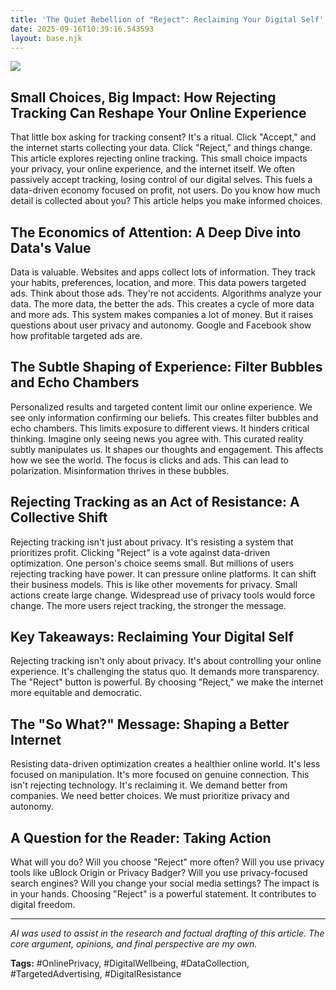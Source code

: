 ```yaml
---
title: 'The Quiet Rebellion of "Reject": Reclaiming Your Digital Self'
date: 2025-09-16T10:39:16.543593
layout: base.njk
---
```


![](/images/the-quiet-rebellion-of-reject-reclaiming-your-digital-self_img.png)

## Small Choices, Big Impact: How Rejecting Tracking Can Reshape Your Online Experience

That little box asking for tracking consent? It's a ritual.  Click "Accept," and the internet starts collecting your data.  Click "Reject," and things change. This article explores rejecting online tracking. This small choice impacts your privacy, your online experience, and the internet itself. We often passively accept tracking, losing control of our digital selves. This fuels a data-driven economy focused on profit, not users.  Do you know how much detail is collected about you?  This article helps you make informed choices.


## The Economics of Attention: A Deep Dive into Data's Value

Data is valuable. Websites and apps collect lots of information. They track your habits, preferences, location, and more.  This data powers targeted ads.  Think about those ads. They're not accidents. Algorithms analyze your data.  The more data, the better the ads. This creates a cycle of more data and more ads.  This system makes companies a lot of money. But it raises questions about user privacy and autonomy.  Google and Facebook show how profitable targeted ads are.


## The Subtle Shaping of Experience: Filter Bubbles and Echo Chambers

Personalized results and targeted content limit our online experience. We see only information confirming our beliefs. This creates filter bubbles and echo chambers.  This limits exposure to different views. It hinders critical thinking. Imagine only seeing news you agree with. This curated reality subtly manipulates us. It shapes our thoughts and engagement. This affects how we see the world. The focus is clicks and ads. This can lead to polarization. Misinformation thrives in these bubbles.


## Rejecting Tracking as an Act of Resistance: A Collective Shift

Rejecting tracking isn't just about privacy. It's resisting a system that prioritizes profit.  Clicking "Reject" is a vote against data-driven optimization. One person's choice seems small. But millions of users rejecting tracking have power. It can pressure online platforms. It can shift their business models. This is like other movements for privacy.  Small actions create large change.  Widespread use of privacy tools would force change.  The more users reject tracking, the stronger the message.


## Key Takeaways: Reclaiming Your Digital Self

Rejecting tracking isn't only about privacy. It's about controlling your online experience. It's challenging the status quo.  It demands more transparency. The "Reject" button is powerful.  By choosing "Reject," we make the internet more equitable and democratic.


## The "So What?" Message: Shaping a Better Internet

Resisting data-driven optimization creates a healthier online world. It's less focused on manipulation. It's more focused on genuine connection. This isn't rejecting technology. It's reclaiming it. We demand better from companies. We need better choices. We must prioritize privacy and autonomy.


## A Question for the Reader: Taking Action

What will you do? Will you choose "Reject" more often?  Will you use privacy tools like uBlock Origin or Privacy Badger? Will you use privacy-focused search engines? Will you change your social media settings? The impact is in your hands. Choosing "Reject" is a powerful statement. It contributes to digital freedom.


---

*AI was used to assist in the research and factual drafting of this article. The core argument, opinions, and final perspective are my own.*

**Tags:** #OnlinePrivacy, #DigitalWellbeing, #DataCollection, #TargetedAdvertising, #DigitalResistance
